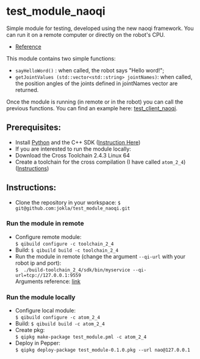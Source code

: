 # test_module_naoqi
Simple module for testing, developed using the new naoqi framework.
You can run it on a remote computer or directly on the robot's CPU.  
- [Reference](http://doc.aldebaran.com/2-4/dev/tutos/create_a_new_service.html#dev-tuto-create-service)  

This module contains two simple functions:
* `sayHelloWord()` : when called, the robot says "Hello word!";
* `getJointValues (std::vector<std::string> jointNames)`: when called, the position angles of the joints defined in jointNames vector are returned.

Once the module is running (in remote or in the robot) you can call the previous functions. You can find an example here: [test_client_naoqi](https://github.com/jokla/test_client_naoqi).



## Prerequisites:
* Install [Python](http://doc.aldebaran.com/2-4/dev/python/install_guide.html) and the C++ SDK ([Instruction Here](http://jokla.me/robotics/install-sdk-c-naoqi/)) 
*  If you are interested to run the module locally:
  * Download the Cross Toolchain 2.4.3 Linux 64
  * Create a toolchain for the cross compilation (I have called `atom_2_4`) ([Instructions](http://doc.aldebaran.com/2-4/dev/cpp/install_guide.html#e-compile-and-run-an-example))
## Instructions:  
* Clone the repository in your workspace:
`$ git@github.com:jokla/test_module_naoqi.git `

### Run the module in remote

* Configure remote module:  
`$ qibuild configure -c toolchain_2_4`  
* Build:
`$ qibuild build -c toolchain_2_4`
* Run the module in remote (change the argument `--qi-url`  with your robot ip and port):  
`$  ./build-toolchain_2_4/sdk/bin/myservice --qi-url=tcp://127.0.0.1:9559`    
 Arguments reference: [link](http://doc.aldebaran.com/2-4/dev/libqi/guide/qi-app-arguments.html)

### Run the module locally 

* Configure local module:  
`$ qibuild configure -c atom_2_4`  
* Build:
`$ qibuild build -c atom_2_4`
* Create pkg:  
`$ qipkg make-package test_module.pml -c atom_2_4`
* Deploy in Pepper:  
`$ qipkg deploy-package test_module-0.1.0.pkg --url nao@127.0.0.1`
